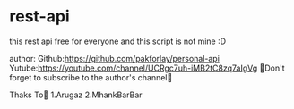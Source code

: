 # rest-api
this rest api free for everyone and this script is not mine :D
 
author:
Github:https://github.com/pakforlay/personal-api
Yutube:https://youtube.com/channel/UCRgc7uh-iMB2tC8zq7aIgVg
🌟Don't forget to subscribe to the author's channel🌟

Thaks To👋
1.Arugaz
2.MhankBarBar
